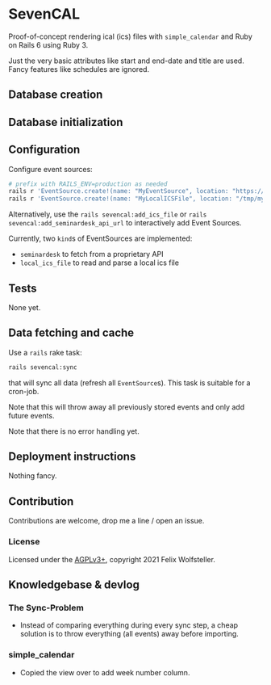 # SevenCAL

Proof-of-concept rendering ical (ics) files with `simple_calendar` and Ruby on
Rails 6 using Ruby 3.

Just the very basic attributes like start and end-date and title are used. Fancy
features like schedules are ignored.

## Database creation

## Database initialization

## Configuration

Configure event sources:

```bash
# prefix with RAILS_ENV=production as needed
rails r 'EventSource.create!(name: "MyEventSource", location: "https://myseminardeskurl", kind: "seminardesk")'
rails r 'EventSource.create!(name: "MyLocalICSFile", location: "/tmp/myfile.ics", kind: "local_ics_file")'
```

Alternatively, use the `rails sevencal:add_ics_file` or `rails
sevencal:add_seminardesk_api_url` to interactively add Event Sources.

Currently, two `kind`s of EventSources are implemented:

  * `seminardesk` to fetch from a proprietary API
  * `local_ics_file` to read and parse a local ics file


## Tests

None yet.

## Data fetching and cache

Use a `rails` rake task:

```bash
rails sevencal:sync
```

that will sync all data (refresh all `EventSource`s).
This task is suitable for a cron-job.

Note that this will throw away all previously stored events and only add future
events.

Note that there is no error handling yet.

## Deployment instructions

Nothing fancy.

## Contribution

Contributions are welcome, drop me a line / open an issue.

### License

Licensed under the [AGPLv3+](LICENSE.txt), copyright 2021 Felix Wolfsteller.

## Knowledgebase & devlog

### The Sync-Problem

* Instead of comparing everything during every sync step, a cheap solution is to
  throw everything (all events) away before importing.

### simple_calendar

* Copied the view over to add week number column.
